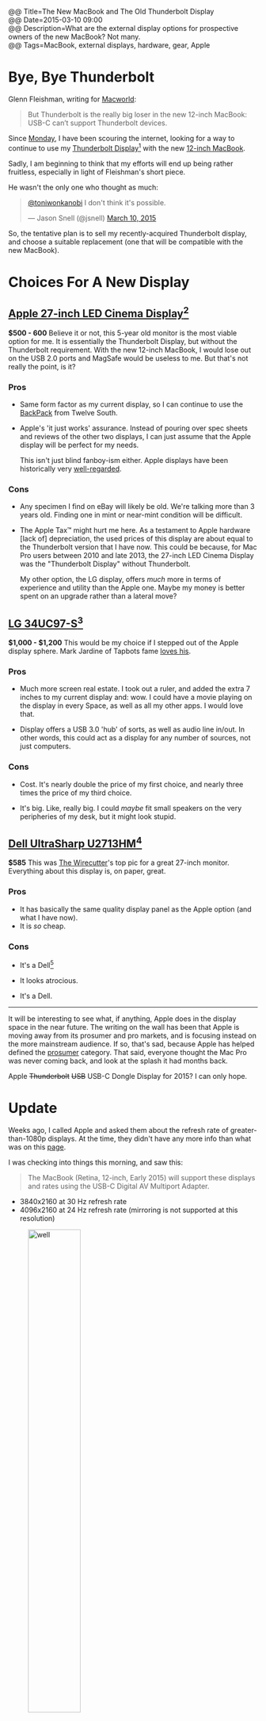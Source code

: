 @@ Title=The New MacBook and The Old Thunderbolt Display  
@@ Date=2015-03-10 09:00  
@@ Description=What are the external display options for prospective owners of the new MacBook? Not many.  
@@ Tags=MacBook, external displays, hardware, gear, Apple  

# Bye, Bye Thunderbolt

Glenn Fleishman, writing for [Macworld][macworld]:
>But Thunderbolt is the really big loser in the new 12-inch MacBook: USB-C can’t support Thunderbolt devices.

Since [Monday][apple], I have been scouring the internet, looking for a way to continue to use my [Thunderbolt Display][apple 2][^tbd] with the new [12-inch MacBook][theoveranalyzed].

Sadly, I am beginning to think that my efforts will end up being rather fruitless, especially in light of Fleishman's short piece.

He wasn't the only one who thought as much:

<blockquote class="twitter-tweet" lang="en"><p><a href="https://twitter.com/ToniWonKanobi">@toniwonkanobi</a> I don&#39;t think it&#39;s possible.</p>&mdash; Jason Snell (@jsnell) <a href="https://twitter.com/jsnell/status/575428012935675904">March 10, 2015</a></blockquote> <script async src="//platform.twitter.com/widgets.js" charset="utf-8"></script>

So, the tentative plan is to sell my recently-acquired Thunderbolt display, and choose a suitable replacement (one that will be compatible with the new MacBook).

# Choices For A New Display

## [Apple 27-inch LED Cinema Display][apple 3][^cd]		

**$500 - 600** Believe it or not, this 5-year old monitor is the most viable option for me. It is essentially the Thunderbolt Display, but without the Thunderbolt requirement. With the new 12-inch MacBook, I would lose out on the USB 2.0 ports and MagSafe would be useless to me. But that's not really the point, is it? 

### Pros
				
* Same form factor as my current display, so I can continue to use the [BackPack][twelvesouth] from Twelve South.
* Apple's 'it just works' assurance. Instead of pouring over spec sheets and reviews of the other two displays, I can just assume that the Apple display will be perfect for my needs.

	This isn't just blind fanboy-ism either. Apple displays have been historically very [well-regarded][cnet]. 

### Cons

* Any specimen I find on eBay will likely be old. We're talking more than 3 years old. Finding one in mint or near-mint condition will be difficult.

* The Apple Tax™ might hurt me here. As a testament to Apple hardware [lack of] depreciation, the used prices of this display are about equal to the Thunderbolt version that I have now. This could be because, for Mac Pro users between 2010 and late 2013, the 27-inch LED Cinema Display was the "Thunderbolt Display" without Thunderbolt. 

	My other option, the LG display, offers *much* more in terms of experience and utility than the Apple one. Maybe my money is better spent on an upgrade rather than a lateral move?
			
## [LG 34UC97-S][lg][^lg]

**$1,000 - $1,200** This would be my choice if I stepped out of the Apple display sphere. Mark Jardine of Tapbots fame [loves his][twitter].

### Pros

* Much more screen real estate. I took out a ruler, and added the extra 7 inches to my current display and: wow. I could have a movie playing on the display in every Space, as well as all my other apps. I would love that. 

* Display offers a USB 3.0 'hub' of sorts, as well as audio line in/out. In other words, this could act as a display for any number of sources, not just computers.

### Cons

* Cost. It's nearly double the price of my first choice, and nearly three times the price of my third choice.

* It's big. Like, really big. I could *maybe* fit small speakers on the very peripheries of my desk, but it might look stupid.
			
## [Dell UltraSharp U2713HM][dell][^us]

**$585** This was [The Wirecutter][thewirecutter]'s top pic for a great 27-inch monitor. Everything about this display is, on paper, great. 
			
### Pros
			
* It has basically the same quality display panel as the Apple option (and what I have now).
* It is *so* cheap. 

### Cons

* It's a Dell[^md]

* It looks atrocious.

* It's a Dell.
			
<hr class="small">

It will be interesting to see what, if anything, Apple does in the display space in the near future. The writing on the wall has been that Apple is moving away from its prosumer and pro markets, and is focusing instead on the more mainstream audience. If so, that's sad, because Apple has helped defined the [prosumer][wikipedia] category. That said, everyone thought the Mac Pro was never coming back, and look at the splash it had months back.

Apple <s>Thunderbolt</s> <s>USB</s> USB-C Dongle Display for 2015? I can only hope. 

# Update

Weeks ago, I called Apple and asked them about the refresh rate of greater-than-1080p displays. At the time, they didn't have any more info than what was on this [page][apple 4]. 

I was checking into things this morning, and saw this:
>The MacBook (Retina, 12-inch, Early 2015) will support these displays and rates using the USB-C Digital AV Multiport Adapter.
>
* 3840x2160 at 30 Hz refresh rate
* 4096x2160 at 24 Hz refresh rate (mirroring is not supported at this resolution)

<figure>
	<img src="http://d.pr/i/JI2b+" alt="well" width="50%" />
	<figcaption>Well, there's your answer.</figcaption>
</figure>

I'm not sure when that info was added, but the page was last updated yesterday. 

So, no 4K @ 60 Hz for the new MacBook it seems.

[^tbd]: [AnandTech][youtube] review
[^cd]: [cnet][cnet] review
[^lg]: [Digital Trends][digitaltrends] review
[^us]: [cnet][cnet 2] review
[^md]: Remember when the CEO [told Apple investors to ask for their money back][cnet 3]?

[apple]: http://www.apple.com/live/2015-mar-event/
[apple 2]: https://www.apple.com/displays
[apple 3]: https://www.apple.com/displays/
[apple 4]: https://support.apple.com/en-us/HT202856
[cnet]: http://www.cnet.com/products/apple-led-cinema-display-27-inch-2010/
[cnet 2]: http://www.cnet.com/products/dell-u2713hm/
[cnet 3]: http://news.cnet.com/Dell-Apple-should-close-shop/2100-1001_3-203937.html
[dell]: http://www.dell.com/ed/business/p/dell-u2713hm/pd
[digitaltrends]: http://www.digitaltrends.com/monitor-reviews/lg-34uc97-review/
[lg]: http://www.lg.com/us/monitors/lg-34UC97-S-ultrawide-monitor
[macworld]: http://www.macworld.com/article/2894423/thunderbolted-usb-c-is-our-new-connection-overlord-get-used-to-it.html
[theoveranalyzed]: http://www.theoveranalyzed.net/2015/3/9/hands-on-with-the-new-12-inch-macbook-with-retina-display
[thewirecutter]: http://thewirecutter.com/reviews/a-great-27-inch-lcd-monitor/
[twelvesouth]: https://www.twelvesouth.com/product/backpack-for-imac
[twitter]: https://twitter.com/markjardine/status/575430861077676032
[wikipedia]: https://en.wikipedia.org/wiki/Prosumer
[youtube]: https://www.youtube.com/watch?v=8Z7RxvkqF5I